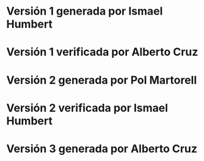 # Versión 1 generada por Ismael Humbert
# Versión 1 verificada por Alberto Cruz
# Versión 2 generada por Pol Martorell
# Versión 2 verificada por Ismael Humbert
# Versión 3 generada por Alberto Cruz

